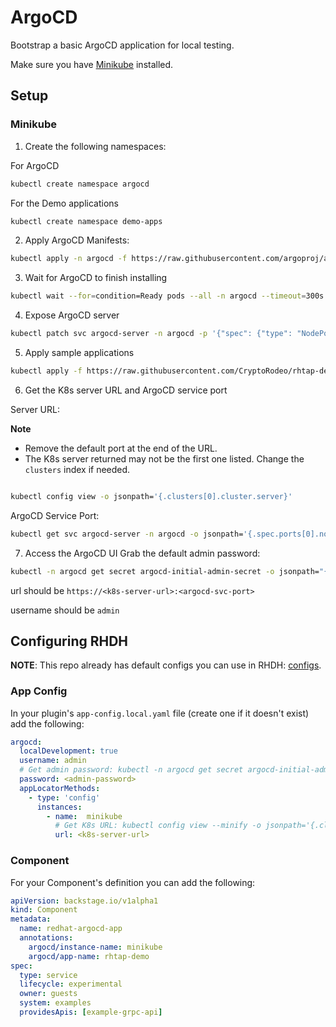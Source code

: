 # ArgoCD

Bootstrap a basic ArgoCD application for local testing.

Make sure you have [Minikube](https://minikube.sigs.k8s.io/docs/start/?arch=%2Flinux%2Fx86-64%2Fstable%2Fbinary+download) installed.

## Setup
### Minikube


1. Create the following namespaces:

For ArgoCD

```bash
kubectl create namespace argocd
```

For the Demo applications
```bash
kubectl create namespace demo-apps
```

2. Apply ArgoCD Manifests:

```bash
kubectl apply -n argocd -f https://raw.githubusercontent.com/argoproj/argo-cd/stable/manifests/install.yaml
```

3. Wait for ArgoCD to finish installing
```bash
kubectl wait --for=condition=Ready pods --all -n argocd --timeout=300s
```

4. Expose ArgoCD server
```bash
kubectl patch svc argocd-server -n argocd -p '{"spec": {"type": "NodePort"}}'
```

5. Apply sample applications
```bash
kubectl apply -f https://raw.githubusercontent.com/CryptoRodeo/rhtap-dev-get-started/refs/heads/main/development/configuration/argocd/argocd-apps.yml
```

6. Get the K8s server URL and ArgoCD service port

Server URL:

**Note**
- Remove the default port at the end of the URL.
- The K8s server returned may not be the first one listed. Change the `clusters` index if needed.

```bash

kubectl config view -o jsonpath='{.clusters[0].cluster.server}'
```

ArgoCD Service Port:
```bash
kubectl get svc argocd-server -n argocd -o jsonpath='{.spec.ports[0].nodePort}'
```

7. Access the ArgoCD UI
Grab the default admin password:
```bash
kubectl -n argocd get secret argocd-initial-admin-secret -o jsonpath="{.data.password}" | base64 -d
```

url should be `https://<k8s-server-url>:<argocd-svc-port>`

username should be `admin`

## Configuring RHDH

**NOTE**: This repo already has default configs you can use in RHDH: [configs](../rhdh).

### App Config

In your plugin's `app-config.local.yaml` file (create one if it doesn't exist) add the following:
```yaml
argocd:
  localDevelopment: true
  username: admin
  # Get admin password: kubectl -n argocd get secret argocd-initial-admin-secret -o jsonpath="{.data.password}" | base64 -d
  password: <admin-password>
  appLocatorMethods:
    - type: 'config'
      instances:
        - name:  minikube
          # Get K8s URL: kubectl config view --minify -o jsonpath='{.clusters[0].cluster.server}'
          url: <k8s-server-url>
```

### Component

For your Component's definition you can add the following:
```yaml
apiVersion: backstage.io/v1alpha1
kind: Component
metadata:
  name: redhat-argocd-app
  annotations:
    argocd/instance-name: minikube
    argocd/app-name: rhtap-demo
spec:
  type: service
  lifecycle: experimental
  owner: guests
  system: examples
  providesApis: [example-grpc-api]
```
